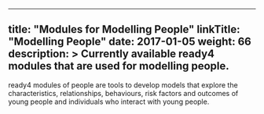 
---
title: "Modules for Modelling People"
linkTitle: "Modelling People"
date: 2017-01-05
weight: 66
description: >
  Currently available ready4 modules that are used for modelling people.
---

ready4 modules of people are tools to develop models that explore the characteristics, relationships, behaviours, risk factors and outcomes of young people and individuals who interact with young people.

